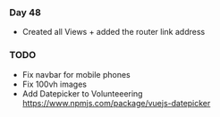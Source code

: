 ### Day 48
- Created all Views + added the router link address

### TODO
- Fix navbar for mobile phones
- Fix 100vh images
- Add Datepicker to Volunteeering https://www.npmjs.com/package/vuejs-datepicker